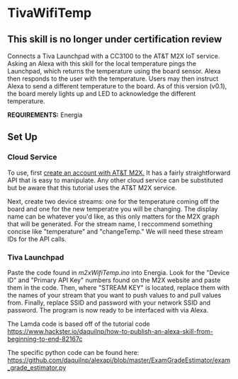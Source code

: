 
# TivaWifiTemp
## This skill is no longer under certification review

Connects a Tiva Launchpad with a CC3100 to the AT&amp;T M2X IoT service. Asking an Alexa with this skill for the local temperature pings the Launchpad, which returns the temperature using the board sensor. Alexa then responds to the user with the temperature. Users may then instruct Alexa to send a different temperature to the board. As of this version (v0.1), the board merely lights up and LED to acknowledge the different temperature.

**REQUIREMENTS:** Energia

## Set Up
### Cloud Service
To use, first [create an account with AT&T M2X.](https://m2x.att.com/) It has a fairly straightforward API that is easy to manipulate. Any other cloud service can be substituted but be aware that this tutorial uses the AT&T M2X service. 

Next, create two device streams: one for the temperature coming off the board and one for the new temperatre you will be changing. The display name can be whatever you'd like, as this only matters for the M2X graph that will be generated. For the stream name, I reccommend something concise like "temperature" and "changeTemp." We will need these stream IDs for the API calls.

### Tiva Launchpad

Paste the code found in *m2xWifiTemp.ino* into Energia. Look for the "Device ID" and "Primary API Key" numbers found on the M2X website and paste them in the code. Then, where "STREAM KEY" is located, replace them with the names of your stream that you want to push values to and pull values from. Finally, replace SSID and password with your network SSID and password. The program is now ready to be interfaced with via Alexa.

The Lamda code is based off of the tutorial code https://www.hackster.io/daquilnp/how-to-publish-an-alexa-skill-from-beginning-to-end-82167c

The specific python code can be found here: https://github.com/daquilnp/alexapi/blob/master/ExamGradeEstimator/exam_grade_estimator.py

